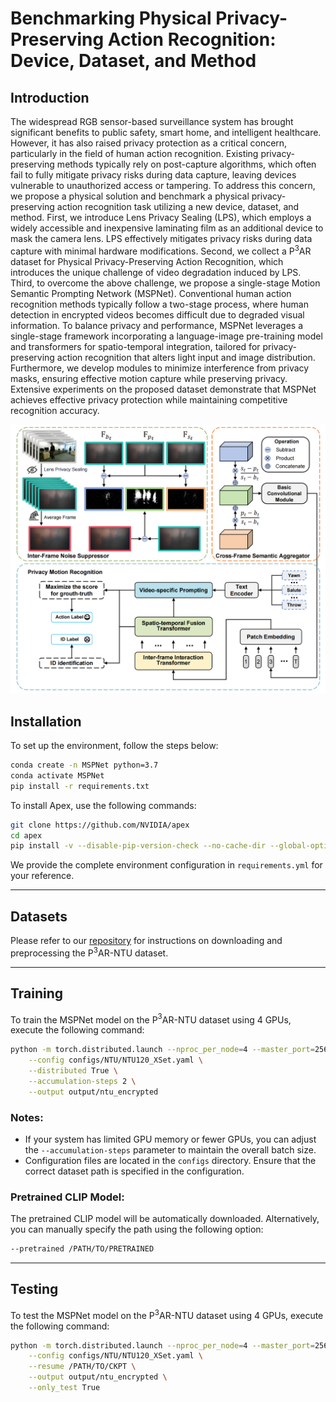 # Benchmarking Physical Privacy-Preserving Action Recognition: Device, Dataset, and Method

## Introduction

The widespread RGB sensor-based surveillance system has brought significant benefits to public safety, smart home, and intelligent healthcare. However, it has also raised privacy protection as a critical concern, particularly in the field of human action recognition. Existing privacy-preserving methods typically rely on post-capture algorithms, which often fail to fully mitigate privacy risks during data capture, leaving devices vulnerable to unauthorized access or tampering. To address this concern, we propose a physical solution and benchmark a physical privacy-preserving action recognition task utilizing a new device, dataset, and method. First, we introduce Lens Privacy Sealing (LPS), which employs a widely accessible and inexpensive laminating film as an additional device to mask the camera lens. LPS effectively mitigates privacy risks during data capture with minimal hardware modifications. Second, we collect a P$^3$AR dataset for Physical Privacy-Preserving Action Recognition, which introduces the unique challenge of video degradation induced by LPS. Third, to overcome the above challenge, we propose a single-stage Motion Semantic Prompting Network (MSPNet). Conventional human action recognition methods typically follow a two-stage process, where human detection in encrypted videos becomes difficult due to degraded visual information. To balance privacy and performance, MSPNet leverages a single-stage framework incorporating a language-image pre-training model and transformers for spatio-temporal integration, tailored for privacy-preserving action recognition that alters light input and image distribution. Furthermore, we develop modules to minimize interference from privacy masks, ensuring effective motion capture while preserving privacy. Extensive experiments on the proposed dataset demonstrate that MSPNet achieves effective privacy protection while maintaining competitive recognition accuracy.

![pipeline](assets/pipeline.png)

## Installation

To set up the environment, follow the steps below:

```bash
conda create -n MSPNet python=3.7
conda activate MSPNet
pip install -r requirements.txt
```

To install Apex, use the following commands:

```bash
git clone https://github.com/NVIDIA/apex
cd apex
pip install -v --disable-pip-version-check --no-cache-dir --global-option="--cpp_ext" --global-option="--cuda_ext" ./
```

We provide the complete environment configuration in `requirements.yml` for your reference.

---

## Datasets

Please refer to our [repository](https://github.com/adventurer-w/P3AR-NTU) for instructions on downloading and preprocessing the P$^3$AR-NTU dataset.

---

## Training

To train the MSPNet model on the P$^3$AR-NTU dataset using 4 GPUs, execute the following command:

```bash
python -m torch.distributed.launch --nproc_per_node=4 --master_port=25658 ntu_main.py \
    --config configs/NTU/NTU120_XSet.yaml \
    --distributed True \
    --accumulation-steps 2 \
    --output output/ntu_encrypted
```

### Notes:

- If your system has limited GPU memory or fewer GPUs, you can adjust the `--accumulation-steps` parameter to maintain the overall batch size.
- Configuration files are located in the `configs` directory. Ensure that the correct dataset path is specified in the configuration.

### Pretrained CLIP Model:

The pretrained CLIP model will be automatically downloaded. Alternatively, you can manually specify the path using the following option:

```bash
--pretrained /PATH/TO/PRETRAINED
```

---

## Testing

To test the MSPNet model on the P$^3$AR-NTU dataset using 4 GPUs, execute the following command:

```bash
python -m torch.distributed.launch --nproc_per_node=4 --master_port=25658 ntu_main.py \
    --config configs/NTU/NTU120_XSet.yaml \
    --resume /PATH/TO/CKPT \
    --output output/ntu_encrypted \
    --only_test True
```
